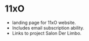 # 11xO

- landing page for 11xO website.
- Includes email subscription ability.
- Links to project Salon Der Limbo.
